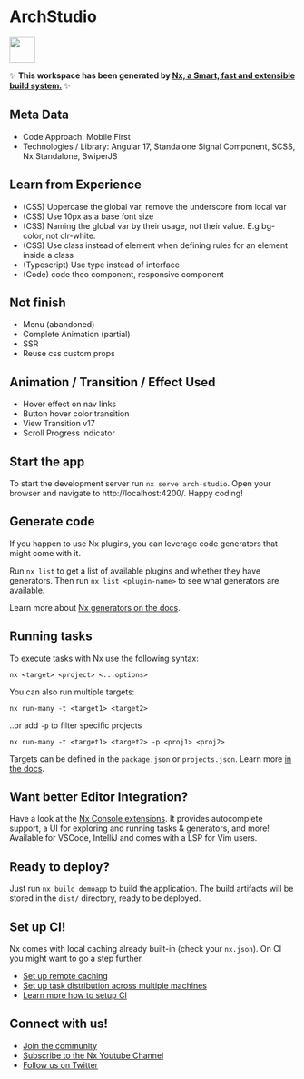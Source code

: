 # ArchStudio

<a alt="Nx logo" href="https://nx.dev" target="_blank" rel="noreferrer"><img src="https://raw.githubusercontent.com/nrwl/nx/master/images/nx-logo.png" width="45"></a>

✨ **This workspace has been generated by [Nx, a Smart, fast and extensible build system.](https://nx.dev)** ✨

## Meta Data

-   Code Approach: Mobile First
-   Technologies / Library: Angular 17, Standalone Signal Component, SCSS, Nx Standalone, SwiperJS

## Learn from Experience

-   (CSS) Uppercase the global var, remove the underscore from local var
-   (CSS) Use 10px as a base font size
-   (CSS) Naming the global var by their usage, not their value. E.g bg-color, not clr-white.
-   (CSS) Use class instead of element when defining rules for an element inside a class
-   (Typescript) Use type instead of interface
-   (Code) code theo component, responsive component

## Not finish

-   Menu (abandoned)
-   Complete Animation (partial)
-   SSR
-   Reuse css custom props

## Animation / Transition / Effect Used

-   Hover effect on nav links
-   Button hover color transition
-   View Transition v17
-   Scroll Progress Indicator

## Start the app

To start the development server run `nx serve arch-studio`. Open your browser and navigate to http://localhost:4200/. Happy coding!

## Generate code

If you happen to use Nx plugins, you can leverage code generators that might come with it.

Run `nx list` to get a list of available plugins and whether they have generators. Then run `nx list <plugin-name>` to see what generators are available.

Learn more about [Nx generators on the docs](https://nx.dev/plugin-features/use-code-generators).

## Running tasks

To execute tasks with Nx use the following syntax:

```
nx <target> <project> <...options>
```

You can also run multiple targets:

```
nx run-many -t <target1> <target2>
```

..or add `-p` to filter specific projects

```
nx run-many -t <target1> <target2> -p <proj1> <proj2>
```

Targets can be defined in the `package.json` or `projects.json`. Learn more [in the docs](https://nx.dev/core-features/run-tasks).

## Want better Editor Integration?

Have a look at the [Nx Console extensions](https://nx.dev/nx-console). It provides autocomplete support, a UI for exploring and running tasks & generators, and more! Available for VSCode, IntelliJ and comes with a LSP for Vim users.

## Ready to deploy?

Just run `nx build demoapp` to build the application. The build artifacts will be stored in the `dist/` directory, ready to be deployed.

## Set up CI!

Nx comes with local caching already built-in (check your `nx.json`). On CI you might want to go a step further.

-   [Set up remote caching](https://nx.dev/core-features/share-your-cache)
-   [Set up task distribution across multiple machines](https://nx.dev/nx-cloud/features/distribute-task-execution)
-   [Learn more how to setup CI](https://nx.dev/recipes/ci)

## Connect with us!

-   [Join the community](https://nx.dev/community)
-   [Subscribe to the Nx Youtube Channel](https://www.youtube.com/@nxdevtools)
-   [Follow us on Twitter](https://twitter.com/nxdevtools)
